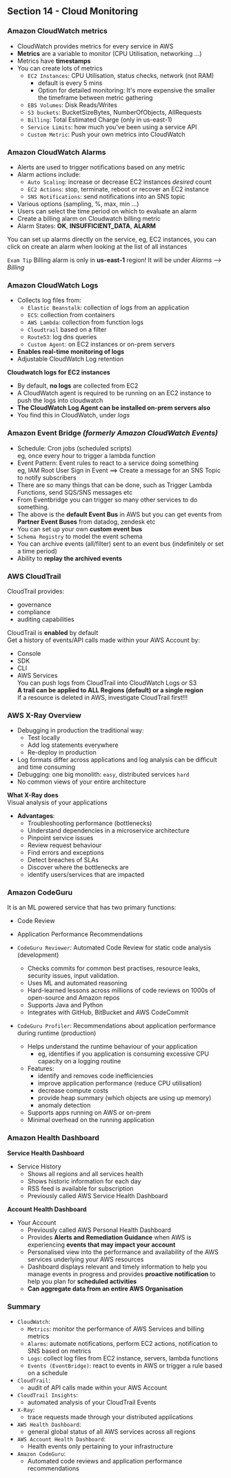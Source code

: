 ## Section 14 - Cloud Monitoring  

### Amazon CloudWatch metrics  
- CloudWatch provides metrics for every service in AWS  
- **Metrics** are a variable to monitor (CPU Utilisation, networking ...)  
- Metrics have **timestamps**  
- You can create lots of metrics  
  - `EC2 Instances`: CPU Utilisation, status checks, network (not RAM)  
    - default is every 5 mins  
    - Option for detailed monitoring: It's more expensive the smaller the timeframe between metric gathering  
  - `EBS Volumes`: Disk Reads/Writes  
  - `S3 buckets`: BucketSizeBytes, NumberOfObjects, AllRequests  
  - `Billing`: Total Estimated Charge (only in us-east-1)  
  - `Service Limits`: how much you've been using a service API  
  - `Custom Metric`: Push your own metrics into CloudWatch  

### Amazon CloudWatch Alarms   
- Alerts are used to trigger notifications based on any metric  
- Alarm actions include:  
  - `Auto Scaling`: increase or decrease EC2 instances _desired_ count  
  - `EC2 Actions`: stop, terminate, reboot or recover an EC2 instance  
  - `SNS Notifications`: send notifications into an SNS topic  
- Various options (sampling, %, max, min ...)  
- Users can select the time period on which to evaluate an alarm  
- Create a billing alarm on Cloudwatch billing metric  
- Alarm States: **OK**, **INSUFFICIENT_DATA**, **ALARM**  

You can set up alarms directly on the service, eg, EC2 instances, you can click on create an alarm when looking at the list of all instances  

`Exam Tip` Billing alarm is only in **us-east-1** region! It will be under _Alarms --> Billing_  

### Amazon CloudWatch Logs  
- Collects log files from:  
  - `Elastic Beanstalk`: collection of logs from an application  
  - `ECS`: collection from containers  
  - `AWS Lambda`: collection from function logs  
  - `Cloudtrail` based on a filter  
  - `Route53`: log dns queries  
  - `Custom Agent`: on EC2 instances or on-prem servers  
- **Enables real-time monitoring of logs**  
- Adjustable CloudWatch Log retention  

**Cloudwatch logs for EC2 instances**  
- By default, **no logs** are collected from EC2  
- A CloudWatch agent is required to be running on an EC2 instance to push the logs into cloudwatch  
- **The CloudWatch Log Agent can be installed on-prem servers also**  
- You find this in CloudWatch, under _logs_  

### Amazon Event Bridge _(formerly Amazon CloudWatch Events)_   
- Schedule: Cron jobs (scheduled scripts)  
  eg, once every hour to trigger a lambda function  
- Event Pattern: Event rules to react to a service doing something  
  eg, IAM Root User Sign in Event ==> Create a message for an SNS Topic to notify subscribers  
- There are so many things that can be done, such as Trigger Lambda Functions, send SQS/SNS messages etc  
- From Eventbridge you can trigger so many other services to do something.  
- The above is the **default Event Bus** in AWS but you can get events from **Partner Event Buses** from datadog, zendesk etc
- You can set up your own **custom event bus**  
- `Schema Registry` to model the event schema  
- You can archive events (all/filter) sent to an event bus (indefinitely or set a time period)  
- Ability to **replay the archived events**  

### AWS CloudTrail  
CloudTrail provides:  
  - governance  
  - compliance  
  - auditing capabilities  

CloudTrail is **enabled** by default  
Get a history of events/API calls made within your AWS Account by:  
  - Console  
  - SDK  
  - CLI  
  - AWS Services  
You can push logs from CloudTrail into CloudWatch Logs or S3    
**A trail can be applied to ALL Regions (default) or a single region**  
If a resource is deleted in AWS, investigate CloudTrail first!!!  

### AWS X-Ray Overview  
- Debugging in production the traditional way:  
  - Test locally
  - Add log statements everywhere  
  - Re-deploy in production  
- Log formats differ across applications and log analysis can be difficult and time consuming  
- Debugging: one big monolith: `easy`, distributed services `hard`  
- No common views of your entire architecture  

**What X-Ray does**  
Visual analysis of your applications  
- **Advantages**:  
  - Troubleshooting performance (bottlenecks)  
  - Understand dependencies in a microservice architecture  
  - Pinpoint service issues  
  - Review request behaviour  
  - Find errors and exceptions  
  - Detect breaches of SLAs  
  - Discover where the bottlenecks are  
  - identify users/services that are impacted  

### Amazon CodeGuru  
It is an ML powered service that has two primary functions:  
  - Code Review  
  - Application Performance Recommendations  

- `CodeGuru Reviewer`: Automated Code Review for static code analysis (development)  
  - Checks commits for common best practises, resource leaks, security issues, input validation.
  - Uses ML and automated reasoning  
  - Hard-learned lessons across millions of code reviews on 1000s of open-source and Amazon repos  
  - Supports Java and Python  
  - Integrates with GitHub, BitBucket and AWS CodeCommit  
- `CodeGuru Profiler`: Recommendations about application performance during runtime (production)  
  - Helps understand the runtime behaviour of your application  
    - eg, identifies if you application is consuming excessive CPU capacity on a logging routine  
  - Features:  
    - identify and removes code inefficiencies  
    - improve application performance (reduce CPU utilisation)  
    - decrease compute costs  
    - provide heap summary (which objects are using up memory)  
    - anomaly detection  
  - Supports apps running on AWS or on-prem  
  - Minimal overhead on the running application  

### Amazon Health Dashboard  
**Service Health Dashboard**  

- Service History  
  - Shows all regions and all services health  
  - Shows historic information for each day  
  - RSS feed is available for subscription  
  - Previously called AWS Service Health Dashboard  

**Account Health Dashboard**  
- Your Account  
  - Previously called AWS Personal Health Dashboard  
  - Provides **Alerts and Remediation Guidance** when AWS is experiencing **events that may impact your account**  
  - Personalised view into the performance and availability of the AWS services underlying your AWS resources  
  - Dashboard displays relevant and timely information to help you manage events in progress and provides **proactive notification** to help you plan for **scheduled activities**  
  - **Can aggregate data from an entire AWS Organisation**  

### Summary  
- `CloudWatch`:  
  - `Metrics`: monitor the performance of AWS Services and billing metrics  
  - `Alarms`: automate notifications, perform EC2 actions, notification to SNS based on metrics  
  - `Logs`: collect log files from EC2 instance, servers, lambda functions  
  - `Events (EventBridge)`: react to events in AWS or trigger a rule based on a schedule  
- `CloudTrail`: 
  - audit of API calls made within your AWS Account  
- `CloudTrail Insights`:  
  - automated analysis of your CloudTrail Events  
- `X-Ray`:  
  - trace requests made through your distributed applications  
- `AWS Health Dashboard`:  
  - general global status of all AWS services across all regions  
- `AWS Account Health Dashboard`:  
  - Health events only pertaining to your infrastructure
- `Amazon CodeGuru`:  
  - Automated code reviews and application performance recommendations  
